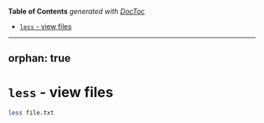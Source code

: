 <!-- START doctoc generated TOC please keep comment here to allow auto update -->
<!-- DON'T EDIT THIS SECTION, INSTEAD RE-RUN doctoc TO UPDATE -->
**Table of Contents**  *generated with [DocToc](https://github.com/thlorenz/doctoc)*

- [`less` - view files](#less---view-files)

<!-- END doctoc generated TOC please keep comment here to allow auto update -->

---
orphan: true
---

# `less` - view files

```bash
less file.txt
```
